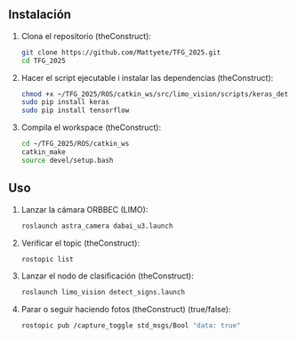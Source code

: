 ## Instalación

1. Clona el repositorio (theConstruct):
   ```bash
   git clone https://github.com/Mattyete/TFG_2025.git
   cd TFG_2025
   
2. Hacer el script ejecutable i instalar las dependencias (theConstruct):
   ```bash
   chmod +x ~/TFG_2025/ROS/catkin_ws/src/limo_vision/scripts/keras_detector.py
   sudo pip install keras
   sudo pip install tensorflow
   
3. Compila el workspace (theConstruct):
   ```bash
   cd ~/TFG_2025/ROS/catkin_ws
   catkin_make
   source devel/setup.bash

## Uso

1. Lanzar la cámara ORBBEC (LIMO):
   ```bash
   roslaunch astra_camera dabai_u3.launch

2. Verificar el topic (theConstruct):
   ```bash
   rostopic list
   
3. Lanzar el nodo de clasificación (theConstruct):
   ```bash
   roslaunch limo_vision detect_signs.launch

4. Parar o seguir haciendo fotos (theConstruct) (true/false):
   ```bash
   rostopic pub /capture_toggle std_msgs/Bool "data: true"

